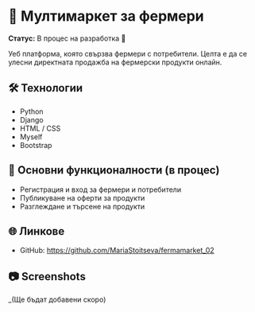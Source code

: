 # 🌿 Мултимаркет за фермери

**Статус:** В процес на разработка 🚧

Уеб платформа, която свързва фермери с потребители. Целта е да се улесни директната продажба на фермерски продукти онлайн.

## 🛠️ Технологии
- Python
- Django
- HTML / CSS
- Myself
- Bootstrap

## 🔌 Основни функционалности (в процес)
- Регистрация и вход за фермери и потребители
- Публикуване на оферти за продукти
- Разглеждане и търсене на продукти

## 🌐 Линкове
- GitHub: https://github.com/MariaStoitseva/fermamarket_02

## 📷 Screenshots
_(Ще бъдат добавени скоро)